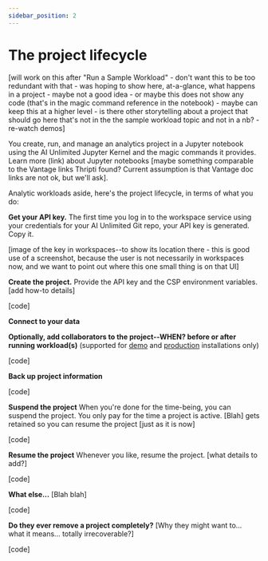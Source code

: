 ```yaml
---
sidebar_position: 2
---
```


# The project lifecycle

[will work on this after "Run a Sample Workload" - don't want this to be too redundant with that - was hoping to show here, at-a-glance, what happens in a project - maybe not a good idea - or maybe this does not show any code (that's in the magic command reference in the notebook) - maybe can keep this at a higher level - is there other storytelling about a project that should go here that's not in the the sample workload topic and not in a nb? - re-watch demos]

You create, run, and manage an analytics project in a Jupyter notebook using the AI Unlimited Jupyter Kernel and the magic commands it provides. Learn more (link) about Jupyter notebooks [maybe something comparable to the Vantage  links Thripti found? Current assumption is that Vantage doc links are not ok, but we'll ask].

Analytic workloads aside, here's the project lifecycle, in terms of what you do:


**Get your API key.**
The first time you log in to the workspace service using your credentials for your AI Unlimited Git repo, your API key is generated. Copy it.

[image of the key in workspaces--to show its location there - this is good use of a screenshot, because the user is not necessarily in workspaces now, and we want to point out where this one small thing is on that UI]


**Create the project.**
Provide the API key and the CSP environment variables. [add how-to details]

[code]


**Connect to your data**



**Optionally, add collaborators to the project--WHEN? before or after running workload(s)** (supported for [demo](docs\install-ai-unlimited\demo\index.md) and [production](link) installations only)

[code]





**Back up project information**

[code]


**Suspend the project**
When you're done for the time-being, you can suspend the project. You only pay for the time a project is active. [Blah] gets retained so you can resume the project [just as it is now]

[code]


**Resume the project**
Whenever you like, resume the project. [what details to add?]

[code]


**What else...**
[Blah blah]

[code]


**Do they ever remove a project completely?**
[Why they might want to... what it means... totally irrecoverable?]

[code]


